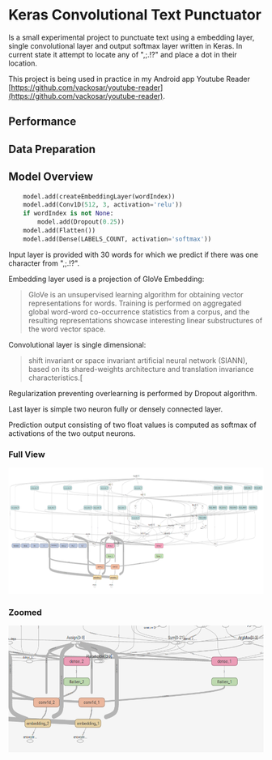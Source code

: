 # Keras Convolutional Text Punctuator

Is a small experimental project to punctuate text using a embedding layer, single convolutional layer and output softmax layer written in Keras. In current state it attempt to locate any of ",;.!?" and place a dot in their location.

This project is being used in practice in my Android app Youtube Reader [https://github.com/vackosar/youtube-reader](https://github.com/vackosar/youtube-reader).


## Performance


## Data Preparation



## Model Overview

```python
    model.add(createEmbeddingLayer(wordIndex))
    model.add(Conv1D(512, 3, activation='relu'))
    if wordIndex is not None:
        model.add(Dropout(0.25))
    model.add(Flatten())
    model.add(Dense(LABELS_COUNT, activation='softmax'))
```

Input layer is provided with 30 words for which we predict if there was one character from ",;.!?".  

Embedding layer used is a projection of GloVe Embedding:
> GloVe is an unsupervised learning algorithm for obtaining vector representations for words. Training is performed on aggregated global word-word co-occurrence statistics from a corpus, and the resulting representations showcase interesting linear substructures of the word vector space. 

Convolutional layer is single dimensional:
> shift invariant or space invariant artificial neural network (SIANN), based on its shared-weights architecture and translation invariance characteristics.[

Regularization preventing overlearning is performed by Dropout algorithm.

Last layer is simple two neuron fully or densely connected layer.
   
Prediction output consisting of two float values is computed as softmax of activations of the two output neurons.


### Full View
<img src="full-graph.png" width="512" height="250">

### Zoomed
<img src="partial-graph.png" width="512" height="250">